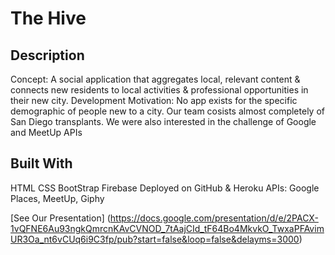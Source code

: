 # The Hive

## Description
Concept: A social application that aggregates local, relevant content & connects new residents to local activities & professional opportunities in their new city.
Development Motivation: No app exists for the specific demographic of people new to a city. Our team cosists almost completely of San Diego transplants. We were also interested in the challenge of Google and MeetUp APIs

## Built With
HTML CSS BootStrap
Firebase
Deployed on GitHub & Heroku
APIs: Google Places, MeetUp, Giphy

[See Our Presentation] (https://docs.google.com/presentation/d/e/2PACX-1vQFNE6Au93ngkQmrcnKAvCVNOD_7tAajCId_tF64Bo4MkvkO_TwxaPFAvimUR3Oa_nt6vCUq6i9C3fp/pub?start=false&loop=false&delayms=3000)